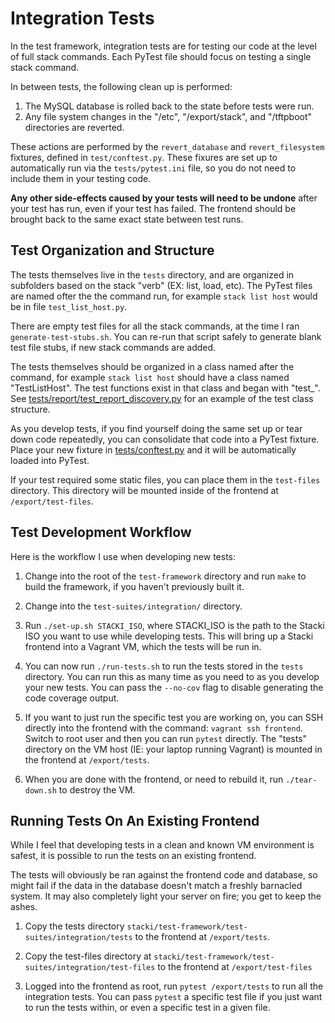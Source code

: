 # Integration Tests

In the test framework, integration tests are for testing our code at the level of full stack commands. Each PyTest file should focus on testing a single stack command.

In between tests, the following clean up is performed:
1. The MySQL database is rolled back to the state before tests were run.
2. Any file system changes in the "/etc", "/export/stack", and
"/tftpboot" directories are reverted. 

These actions are performed by the `revert_database` and `revert_filesystem` fixtures, defined in `test/conftest.py`. These fixures are set up to automatically run via the `tests/pytest.ini` file, so you do not need to include them in your testing code.

**Any other side-effects caused by your tests will need to be undone** after your test has run, even if your test has failed. The frontend should be brought back to the same exact state between test runs.

## Test Organization and Structure

The tests themselves live in the `tests` directory, and are organized in subfolders based on the stack "verb" (EX: list, load, etc). The PyTest files are named ofter the the command run, for example `stack list host` would be in file `test_list_host.py`. 

There are empty test files for all the stack commands, at the time I ran `generate-test-stubs.sh`. You can re-run that script safely to generate blank test file stubs, if new stack commands are added.

The tests themselves should be organized in a class named after the command, for example `stack list host` should have a class named "TestListHost". The test functions exist in that class and began with "test_". See [tests/report/test_report_discovery.py](tests/report/test_report_discovery.py) for an example of the test class structure.

As you develop tests, if you find yourself doing the same set up or tear down code repeatedly, you can consolidate that code into a PyTest fixture. Place your new fixture in [tests/conftest.py](tests/conftest.py) and it will be automatically loaded into PyTest.

If your test required some static files, you can place them in the `test-files` directory. This directory will be mounted inside of the frontend at `/export/test-files`.

## Test Development Workflow

Here is the workflow I use when developing new tests:

1. Change into the root of the `test-framework` directory and run `make` to build the framework, if you haven't previously built it.

2. Change into the `test-suites/integration/` directory.

3. Run `./set-up.sh STACKI_ISO`, where STACKI_ISO is the path to the Stacki ISO you want to use while developing tests. This will bring up a Stacki frontend into a Vagrant VM, which the tests will be run in.

4. You can now run `./run-tests.sh` to run the tests stored in the `tests` directory. You can run this as many time as you need to as you develop your new tests. You can pass the `--no-cov` flag to disable generating the code coverage output.

5. If you want to just run the specific test you are working on, you can SSH directly into the frontend with the command: `vagrant ssh frontend`. Switch to root user and then you can run `pytest` directly. The "tests" directory on the VM host (IE: your laptop running Vagrant) is mounted in the frontend at `/export/tests`.

6. When you are done with the frontend, or need to rebuild it, run `./tear-down.sh` to destroy the VM.

## Running Tests On An Existing Frontend

While I feel that developing tests in a clean and known VM environment is safest, it is possible to run the tests on an existing frontend. 

The tests will obviously be ran against the frontend code and database, so might fail if the data in the database doesn't match a freshly barnacled system. It may also completely light your server on fire; you get to keep the ashes.

1. Copy the tests directory `stacki/test-framework/test-suites/integration/tests` to the frontend at `/export/tests`.

2. Copy the test-files directory at `stacki/test-framework/test-suites/integration/test-files` to the frontend at `/export/test-files`

3. Logged into the frontend as root, run `pytest /export/tests` to run all the integration tests. You can pass `pytest` a specific test file if you just want to run the tests within, or even a specific test in a given file. 
